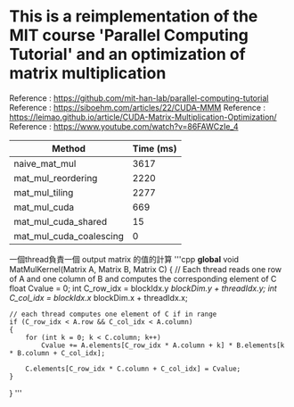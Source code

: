 # This is a reimplementation of the MIT course 'Parallel Computing Tutorial' and an optimization of matrix multiplication

Reference : <https://github.com/mit-han-lab/parallel-computing-tutorial>
Reference : <https://siboehm.com/articles/22/CUDA-MMM>
Reference : <https://leimao.github.io/article/CUDA-Matrix-Multiplication-Optimization/>
Reference : <https://www.youtube.com/watch?v=86FAWCzIe_4>

| Method                  | Time (ms) |
|-------------------------|-----------|
| naive_mat_mul           | 3617      |
| mat_mul_reordering      | 2220      |
| mat_mul_tiling          | 2277      |
| mat_mul_cuda            | 669       |
| mat_mul_cuda_shared     | 15        |
| mat_mul_cuda_coalescing | 0         |

一個thread負責一個 output matrix 的值的計算
'''cpp
__global__ void MatMulKernel(Matrix A, Matrix B, Matrix C)
{
    // Each thread reads one row of A and one column of B and computes the corresponding element of C
    float Cvalue = 0;
    int C_row_idx = blockIdx.y *blockDim.y + threadIdx.y;
    int C_col_idx = blockIdx.x* blockDim.x + threadIdx.x;

    // each thread computes one element of C if in range
    if (C_row_idx < A.row && C_col_idx < A.column)
    {
        for (int k = 0; k < C.column; k++)
            Cvalue += A.elements[C_row_idx * A.column + k] * B.elements[k * B.column + C_col_idx];

        C.elements[C_row_idx * C.column + C_col_idx] = Cvalue;
    }
}
'''
